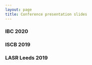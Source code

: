 ```yaml
---
layout: page
title: Conference presentation slides
---
```


### IBC 2020

### ISCB 2019

### LASR Leeds 2019

